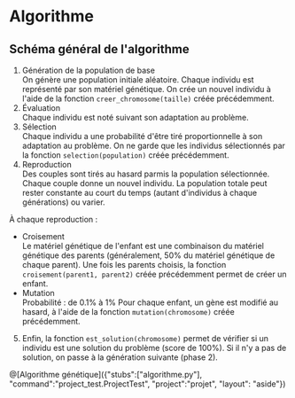 # Algorithme
## Schéma général de l'algorithme

1. Génération de la population de base  
On génère une population initiale aléatoire. Chaque individu est représenté par son matériel génétique.
On crée un nouvel individu à l'aide de la fonction `creer_chromosome(taille)` créée précédemment.
2. Évaluation  
Chaque individu est noté suivant son adaptation au problème.
3. Sélection  
Chaque individu a une probabilité d'être tiré proportionnelle à son adaptation au problème.
On ne garde que les individus sélectionnés par la fonction `selection(population)` créée précédemment.
4. Reproduction  
Des couples sont tirés au hasard parmis la population sélectionnée. Chaque couple donne un nouvel individu.
La population totale peut rester constante au court du temps (autant d'individus à chaque générations) ou varier.

À chaque reproduction :
 * Croisement  
Le matériel génétique de l'enfant est une combinaison du matériel génétique des parents (généralement, 50% du matériel génétique de chaque parent).
Une fois les parents choisis, la fonction `croisement(parent1, parent2)` créée précédemment permet de créer un enfant.
 * Mutation  
Probabilité : de 0.1% à 1%
Pour chaque enfant, un gène est modifié au hasard, à l'aide de la fonction `mutation(chromosome)` créée précédemment.

5. Enfin, la fonction `est_solution(chromosome)` permet de vérifier si un individu est une solution du problème (score de 100%).
Si il n'y a pas de solution, on passe à la génération suivante (phase 2).

@[Algorithme génétique]({"stubs":["algorithme.py"], "command":"project_test.ProjectTest", "project":"projet", "layout": "aside"})